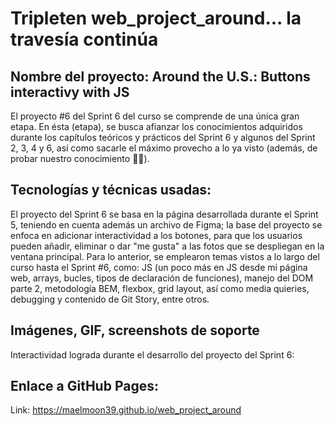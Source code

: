 # Tripleten web_project_around... la travesía continúa

## Nombre del proyecto: Around the U.S.: Buttons interactivy with JS

El proyecto #6 del Sprint 6 del curso se comprende de una única gran etapa. En ésta (etapa), se busca afianzar los conocimientos adquiridos durante los capítulos teóricos y prácticos del Sprint 6 y algunos del Sprint 2, 3, 4 y 6, así como sacarle el máximo provecho a lo ya visto (además, de probar nuestro conocimiento 👩‍💻).

## Tecnologías y técnicas usadas:

El proyecto del Sprint 6 se basa en la página desarrollada durante el Sprint 5, teniendo en cuenta además un archivo de Figma; la base del proyecto se enfoca en adicionar interactividad a los botones, para que los usuarios pueden añadir, eliminar o dar "me gusta" a las fotos que se despliegan en la ventana principal. Para lo anterior, se emplearon temas vistos a lo largo del curso hasta el Sprint #6, como: JS (un poco más en JS desde mi página web, arrays, bucles, tipos de declaración de funciones), manejo del DOM parte 2, metodología BEM, flexbox, grid layout, así como media quieries, debugging y contenido de Git Story, entre otros.

## Imágenes, GIF, screenshots de soporte

Interactividad lograda durante el desarrollo del proyecto del Sprint 6:

## Enlace a GitHub Pages:

Link: https://maelmoon39.github.io/web_project_around
